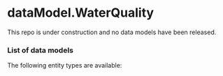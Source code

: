 # dataModel.WaterQuality
This repo is under construction and no data models have been released.

### List of data models

The following entity types are available:
